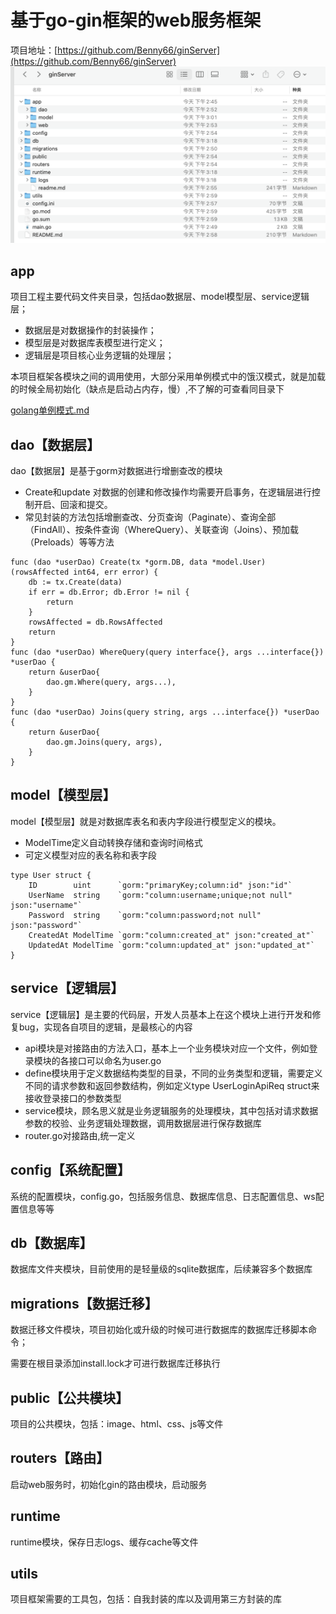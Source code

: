 <!--
 * @Descripttion: 
 * @version: v1.0.0
 * @Author: shahao
 * @Date: 2021-07-23 14:57:19
 * @LastEditors: shahao
 * @LastEditTime: 2021-07-26 12:20:46
-->

# 基于go-gin框架的web服务框架
项目地址：[https://github.com/Benny66/ginServer](https://github.com/Benny66/ginServer)
![项目框架结构](https://raw.githubusercontent.com/Benny66/ginServer/main/public/image/ginServerPath.png)
## app 
项目工程主要代码文件夹目录，包括dao数据层、model模型层、service逻辑层；

- 数据层是对数据操作的封装操作；
- 模型层是对数据库表模型进行定义；
- 逻辑层是项目核心业务逻辑的处理层；

本项目框架各模块之间的调用使用，大部分采用单例模式中的饿汉模式，就是加载的时候全局初始化（缺点是启动占内存，慢）,不了解的可查看同目录下

[golang单例模式.md](./golang单例模式.md)

## dao【数据层】
dao【数据层】是基于gorm对数据进行增删查改的模块
- Create和update 对数据的创建和修改操作均需要开启事务，在逻辑层进行控制开启、回滚和提交。
- 常见封装的方法包括增删查改、分页查询（Paginate）、查询全部（FindAll）、按条件查询（WhereQuery）、关联查询（Joins）、预加载（Preloads）等等方法

```
func (dao *userDao) Create(tx *gorm.DB, data *model.User) (rowsAffected int64, err error) {
	db := tx.Create(data)
	if err = db.Error; db.Error != nil {
		return
	}
	rowsAffected = db.RowsAffected
	return
}
func (dao *userDao) WhereQuery(query interface{}, args ...interface{}) *userDao {
	return &userDao{
		dao.gm.Where(query, args...),
	}
}
func (dao *userDao) Joins(query string, args ...interface{}) *userDao {
	return &userDao{
		dao.gm.Joins(query, args),
	}
}
```
## model【模型层】
model【模型层】就是对数据库表名和表内字段进行模型定义的模块。
- ModelTime定义自动转换存储和查询时间格式
- 可定义模型对应的表名称和表字段

```
type User struct {
	ID        uint      `gorm:"primaryKey;column:id" json:"id"`
	UserName  string    `gorm:"column:username;unique;not null" json:"username"`
	Password  string    `gorm:"column:password;not null" json:"password"`
	CreatedAt ModelTime `gorm:"column:created_at" json:"created_at"`
	UpdatedAt ModelTime `gorm:"column:updated_at" json:"updated_at"`
}
```
## service【逻辑层】
service【逻辑层】是主要的代码层，开发人员基本上在这个模块上进行开发和修复bug，实现各自项目的逻辑，是最核心的内容
- api模块是对接路由的方法入口，基本上一个业务模块对应一个文件，例如登录模块的各接口可以命名为user.go
- define模块用于定义数据结构类型的目录，不同的业务类型和逻辑，需要定义不同的请求参数和返回参数结构，例如定义type UserLoginApiReq struct来接收登录接口的参数类型
- service模块，顾名思义就是业务逻辑服务的处理模块，其中包括对请求数据参数的校验、业务逻辑处理数据，调用数据层进行保存数据库
- router.go对接路由,统一定义

## config【系统配置】
系统的配置模块，config.go，包括服务信息、数据库信息、日志配置信息、ws配置信息等等

## db【数据库】
数据库文件夹模块，目前使用的是轻量级的sqlite数据库，后续兼容多个数据库

## migrations【数据迁移】
数据迁移文件模块，项目初始化或升级的时候可进行数据库的数据库迁移脚本命令；

需要在根目录添加install.lock才可进行数据库迁移执行

## public【公共模块】
项目的公共模块，包括：image、html、css、js等文件

## routers【路由】
启动web服务时，初始化gin的路由模块，启动服务

## runtime
runtime模块，保存日志logs、缓存cache等文件

## utils
项目框架需要的工具包，包括：自我封装的库以及调用第三方封装的库